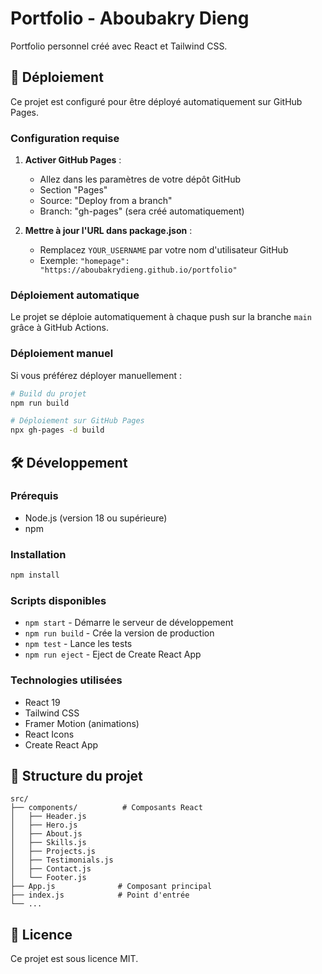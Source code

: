 # Portfolio - Aboubakry Dieng

Portfolio personnel créé avec React et Tailwind CSS.

## 🚀 Déploiement

Ce projet est configuré pour être déployé automatiquement sur GitHub Pages.

### Configuration requise

1. **Activer GitHub Pages** :
   - Allez dans les paramètres de votre dépôt GitHub
   - Section "Pages"
   - Source: "Deploy from a branch"
   - Branch: "gh-pages" (sera créé automatiquement)

2. **Mettre à jour l'URL dans package.json** :
   - Remplacez `YOUR_USERNAME` par votre nom d'utilisateur GitHub
   - Exemple: `"homepage": "https://aboubakrydieng.github.io/portfolio"`

### Déploiement automatique

Le projet se déploie automatiquement à chaque push sur la branche `main` grâce à GitHub Actions.

### Déploiement manuel

Si vous préférez déployer manuellement :

```bash
# Build du projet
npm run build

# Déploiement sur GitHub Pages
npx gh-pages -d build
```

## 🛠️ Développement

### Prérequis

- Node.js (version 18 ou supérieure)
- npm

### Installation

```bash
npm install
```

### Scripts disponibles

- `npm start` - Démarre le serveur de développement
- `npm run build` - Crée la version de production
- `npm test` - Lance les tests
- `npm run eject` - Eject de Create React App

### Technologies utilisées

- React 19
- Tailwind CSS
- Framer Motion (animations)
- React Icons
- Create React App

## 📁 Structure du projet

```
src/
├── components/          # Composants React
│   ├── Header.js
│   ├── Hero.js
│   ├── About.js
│   ├── Skills.js
│   ├── Projects.js
│   ├── Testimonials.js
│   ├── Contact.js
│   └── Footer.js
├── App.js              # Composant principal
├── index.js            # Point d'entrée
└── ...
```

## 📄 Licence

Ce projet est sous licence MIT.
